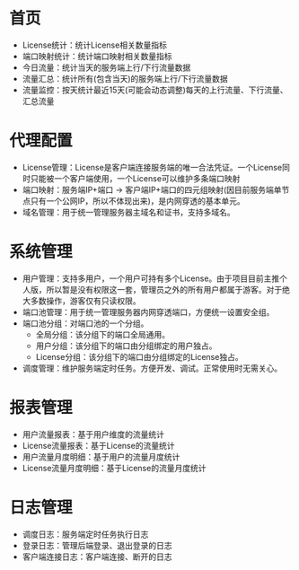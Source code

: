 # 首页
- License统计：统计License相关数量指标
- 端口映射统计：统计端口映射相关数量指标
- 今日流量：统计当天的服务端上行/下行流量数据
- 流量汇总：统计所有(包含当天)的服务端上行/下行流量数据
- 流量监控：按天统计最近15天(可能会动态调整)每天的上行流量、下行流量、汇总流量

# 代理配置
- License管理：License是客户端连接服务端的唯一合法凭证。一个License同时只能被一个客户端使用，一个License可以维护多条端口映射
- 端口映射：服务端IP+端口 -> 客户端IP+端口的四元组映射(因目前服务端单节点只有一个公网IP，所以不体现出来)，是内网穿透的基本单元。
- 域名管理：用于统一管理服务器主域名和证书，支持多域名。

# 系统管理
- 用户管理：支持多用户，一个用户可持有多个License。由于项目目前主推个人版，所以暂是没有权限这一套，管理员之外的所有用户都属于游客。对于绝大多数操作，游客仅有只读权限。
- 端口池管理：用于统一管理服务器内网穿透端口，方便统一设置安全组。
- 端口池分组：对端口池的一个分组。
    - 全局分组：该分组下的端口全局通用。
    - 用户分组：该分组下的端口由分组绑定的用户独占。
    - License分组：该分组下的端口由分组绑定的License独占。
- 调度管理：维护服务端定时任务。方便开发、调试。正常使用时无需关心。

# 报表管理
- 用户流量报表：基于用户维度的流量统计
- License流量报表：基于License的流量统计
- 用户流量月度明细：基于用户的流量月度统计
- License流量月度明细：基于License的流量月度统计

# 日志管理
- 调度日志：服务端定时任务执行日志
- 登录日志：管理后端登录、退出登录的日志
- 客户端连接日志：客户端连接、断开的日志